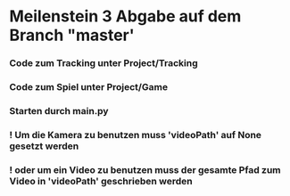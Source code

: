 # Meilenstein 3 Abgabe auf dem Branch "master'

### Code zum Tracking unter Project/Tracking
### Code zum Spiel unter Project/Game

### Starten durch main.py
### ! Um die Kamera zu benutzen muss 'videoPath' auf None gesetzt werden
### ! oder um ein Video zu benutzen muss der gesamte Pfad zum Video in 'videoPath' geschrieben werden
